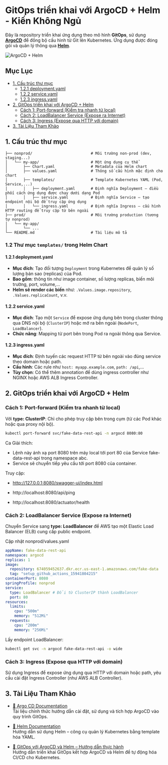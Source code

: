# GitOps triển khai với ArgoCD + Helm - Kiến Không Ngủ

Đây là repository triển khai ứng dụng theo mô hình **GitOps**, sử dụng [**ArgoCD**](https://argo-cd.readthedocs.io/en/stable/) để đồng bộ cấu hình từ Git lên Kubernetes. Ứng dụng được đóng gói và quản lý thông qua [**Helm**](https://helm.sh/).

![ArgoCD + Helm](https://media2.dev.to/dynamic/image/width=1280,height=720,fit=cover,gravity=auto,format=auto/https%3A%2F%2Fdev-to-uploads.s3.amazonaws.com%2Fuploads%2Farticles%2F8vqktcxyjeyd1hoghvfu.png)

## Mục Lục

- [1. Cấu trúc thư mục](#1-cấu-trúc-thư-mục)
  - [1.2.1 deployment.yaml](#121-deploymentyaml)
  - [1.2.2 service.yaml](#122-serviceyaml)
  - [1.2.3 ingress.yaml](#123-ingressyaml)
- [2. GitOps triển khai với ArgoCD + Helm](#2-gitops-triển-khai-với-argocd--helm)
  - [Cách 1: Port-forward (Kiểm tra nhanh từ local)](#cách-1-port-forward-kiểm-tra-nhanh-từ-local)
  - [Cách 2: LoadBalancer Service (Expose ra Internet)](#cách-2-loadbalancer-service-expose-ra-internet)
  - [Cách 3: Ingress (Expose qua HTTP với domain)](#cách-3-ingress-expose-qua-http-với-domain)
- [3. Tài Liệu Tham Khảo](#3-tài-liệu-tham-khảo)

## 1. Cấu trúc thư mục

```plaintext
├── nonprod/                          # Môi trường non-prod (dev, staging...)
│   └── my-app/                       # Một ứng dụng cụ thể
│       ├── Chart.yaml                # Metadata của Helm chart
│       ├── values.yaml               # Thông số cấu hình mặc định cho chart
│       ├── templates/                # Template Kubernetes YAML (Pod, Service,...)
│       │   ├── deployment.yaml       # Định nghĩa Deployment – điều phối cách ứng dụng được chạy dưới dạng Pod
│       │   ├── service.yaml          # Định nghĩa Service – tạo endpoint nội bộ để truy cập ứng dụng
│       │   └── ingress.yaml          # Định nghĩa Ingress – cấu hình HTTP routing để truy cập từ bên ngoài
├── prod/                             # Môi trường production (tương tự nonprod)
│   └── my-app/
│       └── ...
└── README.md                         # Tài liệu mô tả
```

### 1.2 Thư mục `templates/` trong Helm Chart

#### 1.2.1 deployment.yaml

- **Mục đích**: Tạo đối tượng `Deployment` trong Kubernetes để quản lý số lượng bản sao (replicas) của Pod.
- **Bao gồm**: thông tin như image container, số lượng replicas, biến môi trường, port, volume,…
- **Helm sẽ render các biến** như: `.Values.image.repository`, `.Values.replicaCount`, v.v.

#### 1.2.2 service.yaml

- **Mục đích**: Tạo một `Service` để expose ứng dụng bên trong cluster thông qua DNS nội bộ (`ClusterIP`) hoặc mở ra bên ngoài (`NodePort`, `LoadBalancer`).
- **Chức năng**: Mapping từ port bên trong Pod ra ngoài thông qua Service.

#### 1.2.3 ingress.yaml

- **Mục đích**: Định tuyến các request HTTP từ bên ngoài vào đúng service theo domain hoặc path.
- **Cấu hình**: Các rule như `host: myapp.example.com`, `path: /api`,…
- **Tùy chọn**: Có thể thêm annotation để dùng ingress controller như NGINX hoặc AWS ALB Ingress Controller.


## 2. GitOps triển khai với ArgoCD + Helm

### Cách 1: Port-forward (Kiểm tra nhanh từ local)

Với **type: ClusterIP**: Chỉ cho phép truy cập bên trong cụm (từ các Pod khác hoặc qua proxy nội bộ).

```bash
kubectl port-forward svc/fake-data-rest-api -n argocd 8080:80
```
Ca
Giải thích:
- Lệnh này ánh xạ port 8080 trên máy local tới port 80 của Service fake-data-rest-api trong namespace abc.
- Service sẽ chuyển tiếp yêu cầu tới port 8080 của container.

Truy cập:

- http://127.0.0.1:8080/swagger-ui/index.html

- http://localhost:8080/api/ping

- http://localhost:8080/actuator/health

### Cách 2: LoadBalancer Service (Expose ra Internet)

Chuyển Service sang **type: LoadBalancer** để AWS tạo một Elastic Load Balancer (ELB) cung cấp public endpoint.

Cập nhật nonprod/values.yaml

```yaml
appName: fake-data-rest-api
namespace: argocd
replicas: 1
image:
  repository: 674059452637.dkr.ecr.us-east-1.amazonaws.com/fake-data
  tag: "setup_github_actions_15941804215"
containerPort: 8080
springProfile: nonprod
service:
  type: LoadBalancer # Đổi từ ClusterIP thành LoadBalancer
  port: 80
resources:
  limits:
    cpu: "500m"
    memory: "512Mi"
  requests:
    cpu: "200m"
    memory: "256Mi"
```

Lấy endpoint LoadBalancer:

```bash
kubectl get svc -n argocd fake-data-rest-api -o wide
```

### Cách 3: Ingress (Expose qua HTTP với domain)

Sử dụng Ingress để expose ứng dụng qua HTTP với domain hoặc path, yêu cầu cài đặt Ingress Controller (như AWS ALB Controller).

## 3. Tài Liệu Tham Khảo

- [📘 Argo CD Documentation](https://argo-cd.readthedocs.io/en/stable/)  
  Tài liệu chính thức hướng dẫn cài đặt, sử dụng và tích hợp ArgoCD vào quy trình GitOps.

- [📘 Helm Documentation](https://helm.sh/docs/)  
  Hướng dẫn sử dụng Helm – công cụ quản lý Kubernetes bằng template hóa YAML.

- [📘 GitOps với ArgoCD và Helm – Hướng dẫn thực hành](https://argo-cd.readthedocs.io/en/stable/user-guide/helm/)  
  Hướng dẫn triển khai GitOps kết hợp ArgoCD và Helm để tự động hóa CI/CD cho Kubernetes.
